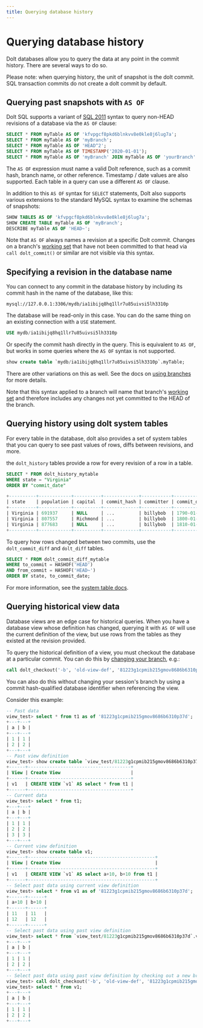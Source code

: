 ```yaml
---
title: Querying database history
---
```


# Querying database history

Dolt databases allow you to query the data at any point in the commit
history. There are several ways to do so.

Please note: when querying history, the unit of snapshot is the dolt
commit. SQL transaction commits do not create a dolt commit by
default.

## Querying past snapshots with `AS OF`

Dolt SQL supports a variant of [SQL
2011](https://en.wikipedia.org/wiki/SQL:2011) syntax to query non-HEAD
revisions of a database via the `AS OF` clause:

```sql
SELECT * FROM myTable AS OF 'kfvpgcf8pkd6blnkvv8e0kle8j6lug7a';
SELECT * FROM myTable AS OF 'myBranch';
SELECT * FROM myTable AS OF 'HEAD^2';
SELECT * FROM myTable AS OF TIMESTAMP('2020-01-01');
SELECT * FROM myTable AS OF 'myBranch' JOIN myTable AS OF 'yourBranch' AS foo;
```

The `AS OF` expression must name a valid Dolt reference, such as a
commit hash, branch name, or other reference. Timestamp / date values
are also supported. Each table in a query can use a different `AS OF`
clause.

In addition to this `AS OF` syntax for `SELECT` statements, Dolt also
supports various extensions to the standard MySQL syntax to examine
the schemas of snapshots:

```sql
SHOW TABLES AS OF 'kfvpgcf8pkd6blnkvv8e0kle8j6lug7a';
SHOW CREATE TABLE myTable AS OF 'myBranch';
DESCRIBE myTable AS OF 'HEAD~';
```

Note that `AS OF` always names a revision at a specific Dolt commit. Changes on a branch's [working
set](../../../concepts/dolt/git/working-set.md) that have not been committed to that head via `call
dolt_commit()` or similar are not visible via this syntax.

## Specifying a revision in the database name

You can connect to any commit in the database history by including its commit hash in the name of
the database, like this:

`mysql://127.0.0.1:3306/mydb/ia1ibijq8hq1llr7u85uivsi5lh3310p`

The database will be read-only in this case. You can do the same thing on an existing connection
with a `USE` statement.

```sql
USE mydb/ia1ibijq8hq1llr7u85uivsi5lh3310p
```

Or specify the commit hash directly in the query. This is equivalent
to `AS OF`, but works in some queries where the `AS OF` syntax is not
supported.

```sql
show create table `mydb/ia1ibijq8hq1llr7u85uivsi5lh3310p`.myTable;
```

There are other variations on this as well. See the docs on [using
branches](branches.md) for more details.

Note that this syntax applied to a branch will name that branch's [working
set](../../../concepts/dolt/git/working-set.md) and therefore includes any changes not yet committed to
the HEAD of the branch.

## Querying history using dolt system tables

For every table in the database, dolt also provides a set of system
tables that you can query to see past values of rows, diffs between
revisions, and more.

the `dolt_history` tables provide a row for every revision of a row in
a table.

```sql
SELECT * FROM dolt_history_mytable
WHERE state = "Virginia"
ORDER BY "commit_date"

+----------+------------+----------+-------------+-----------+---------------------------------+
| state    | population | capital  | commit_hash | committer | commit_date                     |
+----------+------------+----------+-------------+-----------+---------------------------------+
| Virginia | 691937     | NULL     | ...         | billybob  | 1790-01-09 00:00:00.0 +0000 UTC |
| Virginia | 807557     | Richmond | ...         | billybob  | 1800-01-01 00:00:00.0 +0000 UTC |
| Virginia | 877683     | NULL     | ...         | billybob  | 1810-01-01 00:00:00.0 +0000 UTC |
+----------+------------+----------+-------------+-----------+---------------------------------+
```

To query how rows changed between two commits, use the
`dolt_commit_diff` and `dolt_diff` tables.

```sql
SELECT * FROM dolt_commit_diff_mytable
WHERE to_commit = HASHOF('HEAD')
AND from_commit = HASHOF('HEAD~')
ORDER BY state, to_commit_date;
```

For more information, see the [system table
docs](dolt-system-tables.md).

## Querying historical view data

Database views are an edge case for historical queries. When you have
a database view whose definition has changed, querying it with `AS OF`
will use the current definition of the view, but use rows from the
tables as they existed at the revision provided.

To query the historical definition of a view, you must checkout the
database at a particular commit. You can do this by [changing your
branch](./branches.md), e.g.:

```sql
call dolt_checkout('-b', 'old-view-def', '81223g1cpmib215gmov8686b6310p37d');
```

You can also do this without changing your session's branch by using a
commit hash-qualified database identifier when referencing the view.

Consider this example:

```sql
-- Past data
view_test> select * from t1 as of '81223g1cpmib215gmov8686b6310p37d';
+---+---+
| a | b |
+---+---+
| 1 | 1 |
| 2 | 2 |
+---+---+
-- Past view definition
view_test> show create table `view_test/81223g1cpmib215gmov8686b6310p37d`.v1;
+------+--------------------------------------+
| View | Create View                          |
+------+--------------------------------------+
| v1   | CREATE VIEW `v1` AS select * from t1 |
+------+--------------------------------------+
-- Current data
view_test> select * from t1;
+---+---+
| a | b |
+---+---+
| 1 | 1 |
| 2 | 2 |
| 3 | 3 |
+---+---+
-- Current view definition
view_test> show create table v1;
+------+-----------------------------------------------+
| View | Create View                                   |
+------+-----------------------------------------------+
| v1   | CREATE VIEW `v1` AS select a+10, b+10 from t1 |
+------+-----------------------------------------------+
-- Select past data using current view definition
view_test> select * from v1 as of '81223g1cpmib215gmov8686b6310p37d';
+------+------+
| a+10 | b+10 |
+------+------+
| 11   | 11   |
| 12   | 12   |
+------+------+
-- Select past data using past view definition
view_test> select * from `view_test/81223g1cpmib215gmov8686b6310p37d`.v1;
+---+---+
| a | b |
+---+---+
| 1 | 1 |
| 2 | 2 |
+---+---+
-- Select past data using past view definition by checking out a new branch
view_test> call dolt_checkout('-b', 'old-view-def', '81223g1cpmib215gmov8686b6310p37d');
view_test> select * from v1;
+---+---+
| a | b |
+---+---+
| 1 | 1 |
| 2 | 2 |
+---+---+
```
